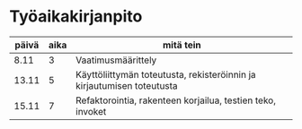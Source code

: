 # Työaikakirjanpito

| **päivä** | **aika** | **mitä tein**                                         |
|-----------|----------|-------------------------------------------------------|
|   8.11    |    3     | Vaatimusmäärittely                                    |
|   13.11   |    5     | Käyttöliittymän toteutusta, rekisteröinnin ja kirjautumisen toteutusta |
|   15.11   |    7     | Refaktorointia, rakenteen korjailua, testien teko, invoket             |
